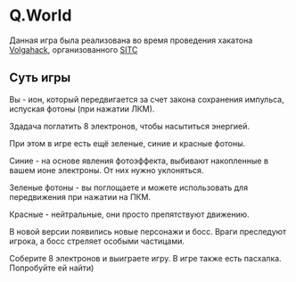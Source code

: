 # Q.World

Данная игра была реализована во время проведения хакатона [Volgahack](https://sitc.community/11-volgahack-ii), 
организованного [SITC](https://sitc.community) 

## Суть игры

Вы - ион, который передвигается за счет закона сохранения импульса, испуская фотоны (при нажатии ЛКМ).

Здадача поглатить 8 электронов, чтобы насытиться энергией.

При этом в игре есть ещё зеленые, синие и красные фотоны. 

Синие - на основе явления фотоэффекта, выбивают накопленные в вашем ионе электроны. От них нужно уклоняться.

Зеленые фотоны - вы поглощаете и можете использовать для передвижения при нажатии на ПКМ.

Красные - нейтральные, они просто препятствуют движению.

В новой версии появились новые персонажи и босс. Враги преследуют игрока, а босс
стреляет особыми частицами.


Соберите 8 электронов и выиграете игру.
В игре также есть пасхалка. Попробуйте ей найти)
